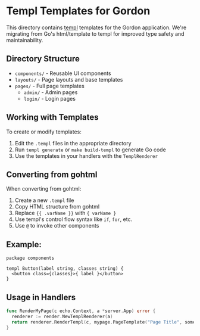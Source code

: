 # Templ Templates for Gordon

This directory contains [templ](https://github.com/a-h/templ) templates for the Gordon application. We're migrating from Go's html/template to templ for improved type safety and maintainability.

## Directory Structure

- `components/` - Reusable UI components
- `layouts/` - Page layouts and base templates
- `pages/` - Full page templates
  - `admin/` - Admin pages
  - `login/` - Login pages

## Working with Templates

To create or modify templates:

1. Edit the `.templ` files in the appropriate directory
2. Run `templ generate` or `make build-templ` to generate Go code
3. Use the templates in your handlers with the `TemplRenderer`

## Converting from gohtml

When converting from gohtml:

1. Create a new `.templ` file
2. Copy HTML structure from gohtml
3. Replace `{{ .varName }}` with `{ varName }`
4. Use templ's control flow syntax like `if`, `for`, etc.
5. Use `@` to invoke other components

## Example:

```templ
package components

templ Button(label string, classes string) {
  <button class={classes}>{ label }</button>
}
```

## Usage in Handlers

```go
func RenderMyPage(c echo.Context, a *server.App) error {
  renderer := render.NewTemplRenderer(a)
  return renderer.RenderTempl(c, mypage.PageTemplate("Page Title", someData))
}
```
